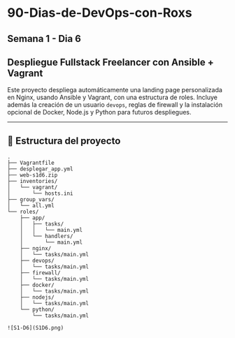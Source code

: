 # 90-Dias-de-DevOps-con-Roxs

## Semana 1 - Dia 6

## Despliegue Fullstack Freelancer con Ansible + Vagrant

Este proyecto despliega automáticamente una landing page personalizada en Nginx, usando Ansible y Vagrant, con una estructura de roles. 
Incluye además la creación de un usuario `devops`, reglas de firewall y la instalación opcional de Docker, Node.js y Python para futuros despliegues.

---

## 📂 **Estructura del proyecto**
```plaintext
.
├── Vagrantfile
├── desplegar_app.yml
├── web-s1d6.zip
├── inventories/
│   └── vagrant/
│       └── hosts.ini
├── group_vars/
│   └── all.yml
└── roles/
    ├── app/
    │   ├── tasks/
    │   │   └── main.yml
    │   └── handlers/
    │       └── main.yml
    ├── nginx/
    │   └── tasks/main.yml
    ├── devops/
    │   └── tasks/main.yml
    ├── firewall/
    │   └── tasks/main.yml
    ├── docker/
    │   └── tasks/main.yml
    ├── nodejs/
    │   └── tasks/main.yml
    └── python/
        └── tasks/main.yml

![S1-D6](S1D6.png)
